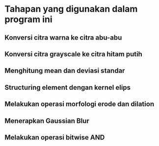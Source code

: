 # Tahapan yang digunakan dalam program ini

## Konversi citra warna ke citra abu-abu<br>
## Konversi citra grayscale ke citra hitam putih<br>
## Menghitung mean dan deviasi standar<br>
## Structuring element dengan kernel elips<br>
## Melakukan operasi morfologi erode dan dilation<br>
## Menerapkan Gaussian Blur<br>
## Melakukan operasi bitwise AND<br> 